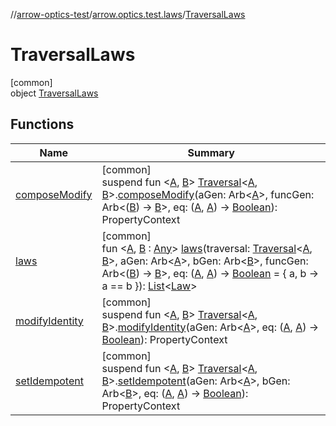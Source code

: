 //[arrow-optics-test](../../../index.md)/[arrow.optics.test.laws](../index.md)/[TraversalLaws](index.md)

# TraversalLaws

[common]\
object [TraversalLaws](index.md)

## Functions

| Name | Summary |
|---|---|
| [composeModify](compose-modify.md) | [common]<br>suspend fun &lt;[A](compose-modify.md), [B](compose-modify.md)&gt; [Traversal](../../../../arrow-annotations/arrow.optics/-traversal/index.md)&lt;[A](compose-modify.md), [B](compose-modify.md)&gt;.[composeModify](compose-modify.md)(aGen: Arb&lt;[A](compose-modify.md)&gt;, funcGen: Arb&lt;([B](compose-modify.md)) -&gt; [B](compose-modify.md)&gt;, eq: ([A](compose-modify.md), [A](compose-modify.md)) -&gt; [Boolean](https://kotlinlang.org/api/latest/jvm/stdlib/kotlin/-boolean/index.html)): PropertyContext |
| [laws](laws.md) | [common]<br>fun &lt;[A](laws.md), [B](laws.md) : [Any](https://kotlinlang.org/api/latest/jvm/stdlib/kotlin/-any/index.html)&gt; [laws](laws.md)(traversal: [Traversal](../../../../arrow-annotations/arrow.optics/-traversal/index.md)&lt;[A](laws.md), [B](laws.md)&gt;, aGen: Arb&lt;[A](laws.md)&gt;, bGen: Arb&lt;[B](laws.md)&gt;, funcGen: Arb&lt;([B](laws.md)) -&gt; [B](laws.md)&gt;, eq: ([A](laws.md), [A](laws.md)) -&gt; [Boolean](https://kotlinlang.org/api/latest/jvm/stdlib/kotlin/-boolean/index.html) = { a, b -&gt; a == b }): [List](https://kotlinlang.org/api/latest/jvm/stdlib/kotlin.collections/-list/index.html)&lt;[Law](../../../../arrow-core-test/arrow-core-test/arrow.core.test.laws/-law/index.md)&gt; |
| [modifyIdentity](modify-identity.md) | [common]<br>suspend fun &lt;[A](modify-identity.md), [B](modify-identity.md)&gt; [Traversal](../../../../arrow-annotations/arrow.optics/-traversal/index.md)&lt;[A](modify-identity.md), [B](modify-identity.md)&gt;.[modifyIdentity](modify-identity.md)(aGen: Arb&lt;[A](modify-identity.md)&gt;, eq: ([A](modify-identity.md), [A](modify-identity.md)) -&gt; [Boolean](https://kotlinlang.org/api/latest/jvm/stdlib/kotlin/-boolean/index.html)): PropertyContext |
| [setIdempotent](set-idempotent.md) | [common]<br>suspend fun &lt;[A](set-idempotent.md), [B](set-idempotent.md)&gt; [Traversal](../../../../arrow-annotations/arrow.optics/-traversal/index.md)&lt;[A](set-idempotent.md), [B](set-idempotent.md)&gt;.[setIdempotent](set-idempotent.md)(aGen: Arb&lt;[A](set-idempotent.md)&gt;, bGen: Arb&lt;[B](set-idempotent.md)&gt;, eq: ([A](set-idempotent.md), [A](set-idempotent.md)) -&gt; [Boolean](https://kotlinlang.org/api/latest/jvm/stdlib/kotlin/-boolean/index.html)): PropertyContext |
